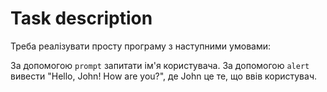 # Task description

Треба реалізувати просту програму з наступними умовами:

За допомогою `prompt` запитати ім'я користувача.
За допомогою `alert` вивести "Hello, John! How are you?", де John це те, що ввів користувач.